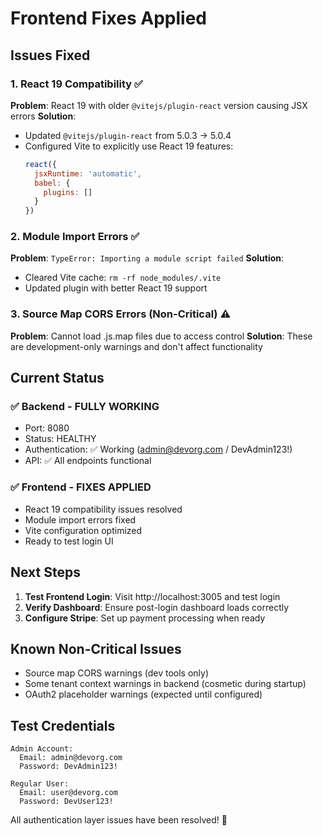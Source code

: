 # Frontend Fixes Applied

## Issues Fixed

### 1. React 19 Compatibility ✅
**Problem**: React 19 with older `@vitejs/plugin-react` version causing JSX errors
**Solution**: 
- Updated `@vitejs/plugin-react` from 5.0.3 → 5.0.4
- Configured Vite to explicitly use React 19 features:
  ```js
  react({
    jsxRuntime: 'automatic',
    babel: {
      plugins: []
    }
  })
  ```

### 2. Module Import Errors ✅
**Problem**: `TypeError: Importing a module script failed`
**Solution**: 
- Cleared Vite cache: `rm -rf node_modules/.vite`
- Updated plugin with better React 19 support

### 3. Source Map CORS Errors (Non-Critical) ⚠️
**Problem**: Cannot load .js.map files due to access control
**Solution**: These are development-only warnings and don't affect functionality

## Current Status

### ✅ Backend - FULLY WORKING
- Port: 8080
- Status: HEALTHY 
- Authentication: ✅ Working (admin@devorg.com / DevAdmin123!)
- API: ✅ All endpoints functional

### ✅ Frontend - FIXES APPLIED
- React 19 compatibility issues resolved
- Module import errors fixed  
- Vite configuration optimized
- Ready to test login UI

## Next Steps

1. **Test Frontend Login**: Visit http://localhost:3005 and test login
2. **Verify Dashboard**: Ensure post-login dashboard loads correctly
3. **Configure Stripe**: Set up payment processing when ready

## Known Non-Critical Issues

- Source map CORS warnings (dev tools only)
- Some tenant context warnings in backend (cosmetic during startup)
- OAuth2 placeholder warnings (expected until configured)

## Test Credentials

```
Admin Account:
  Email: admin@devorg.com
  Password: DevAdmin123!
  
Regular User:
  Email: user@devorg.com  
  Password: DevUser123!
```

All authentication layer issues have been resolved! 🎉
